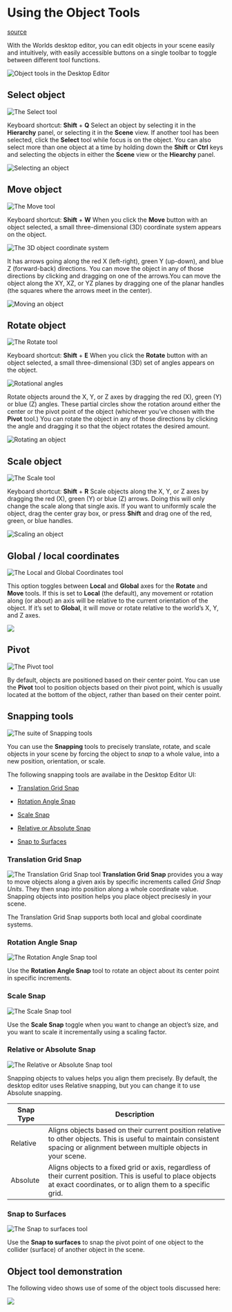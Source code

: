 # Using the Object Tools

[source](https://developers.meta.com/horizon-worlds/learn/documentation/desktop-editor/objects/object-manipulation)

With the Worlds desktop editor, you can edit objects in your scene easily and intuitively, with easily accessible buttons on a single toolbar to toggle between different tool functions.

![Object tools in the Desktop Editor](https://scontent.flba1-1.fna.fbcdn.net/v/t39.2365-6/506484005_739727315231889_435453471259630208_n.png?_nc_cat=107&ccb=1-7&_nc_sid=e280be&_nc_ohc=w5rWnNX97T8Q7kNvwE_6XIQ&_nc_oc=AdlfpYc2J6yT7_DNOGOPkthadDMYM61pvSl0Pjo-zE1WZJmZgYvrfqEhhGQy0FlkLPE&_nc_zt=14&_nc_ht=scontent.flba1-1.fna&_nc_gid=ZPfAoakSQKxzlZKaMr-2ug&oh=00_AfT0kzN0IuU1qjBiajGFGnXVcOVJ1LVblShn-sLOkPEgVA&oe=689B91DE)

## Select object

![The Select tool](https://scontent.flba1-1.fna.fbcdn.net/v/t39.2365-6/483681928_672113471993274_2926194712437271083_n.png?_nc_cat=103&ccb=1-7&_nc_sid=e280be&_nc_ohc=KK-Y4aaYKeUQ7kNvwFlX4Gu&_nc_oc=AdllOPzmcPrJ6f5K1J4ZqZAA0hQN1svTuC044lqcVbfeh8Kh2EcfDbbLbIcs_MoxjTw&_nc_zt=14&_nc_ht=scontent.flba1-1.fna&_nc_gid=ZPfAoakSQKxzlZKaMr-2ug&oh=00_AfQ-LwB-tfOB-9Pzm-ieSKUPqAdOa4k7agYOfGiIJ_NrWQ&oe=689BAF17)

Keyboard shortcut: **Shift** \+ **Q** Select an object by selecting it in the **Hierarchy** panel, or selecting it in the **Scene** view. If another tool has been selected, click the **Select** tool while focus is on the object. You can also select more than one object at a time by holding down the **Shift** or **Ctrl** keys and selecting the objects in either the **Scene** view or the **Hiearchy** panel.

![Selecting an object](https://scontent.flba1-1.fna.fbcdn.net/v/t39.2365-6/452816722_512524734618816_171440519835222012_n.png?_nc_cat=103&ccb=1-7&_nc_sid=e280be&_nc_ohc=Pu6RC_n-3loQ7kNvwF6Pn3a&_nc_oc=AdkH_MWwKed-EnhGV1GantYlluGwapd37s6oVWjJab8EQnSQQSYwYbpV-3pHtuisASY&_nc_zt=14&_nc_ht=scontent.flba1-1.fna&_nc_gid=ZPfAoakSQKxzlZKaMr-2ug&oh=00_AfQ-ElUrVOsLyKSoOBOs2--wPtVS82HZN8S1QurhIBGxEg&oe=689BA350)

## Move object

![The Move tool](https://scontent.flba1-1.fna.fbcdn.net/v/t39.2365-6/506223332_739727318565222_6106341238701362507_n.png?_nc_cat=103&ccb=1-7&_nc_sid=e280be&_nc_ohc=HcI-Shqw4TEQ7kNvwHCk9ao&_nc_oc=Adm5_WDKNqiYNLjDfD3LRlZV98T9mJdA9GTUI2XQpLJK2f00XRylaIuFgXP-23lZg5w&_nc_zt=14&_nc_ht=scontent.flba1-1.fna&_nc_gid=ZPfAoakSQKxzlZKaMr-2ug&oh=00_AfRybtI4B12IDjyPqnspYYj_AHbhJ-XWKbzDKI2-N7D34w&oe=689BA0AE)

Keyboard shortcut: **Shift** \+ **W** When you click the **Move** button with an object selected, a small three-dimensional (3D) coordinate system appears on the object.

![The 3D object coordinate system](https://scontent.flba1-1.fna.fbcdn.net/v/t39.2365-6/506351661_739727308565223_3601343526414039856_n.png?_nc_cat=109&ccb=1-7&_nc_sid=e280be&_nc_ohc=DkJqjKx2c1IQ7kNvwFdwD-E&_nc_oc=Adk-kpCHMVMTGc-6NDqKmYrPhdao4VflbyL9AjNcYwuPM0m4AlHQBNZZJk2KApCp7GU&_nc_zt=14&_nc_ht=scontent.flba1-1.fna&_nc_gid=ZPfAoakSQKxzlZKaMr-2ug&oh=00_AfTEQ_dgwWtLb6-te1DT7nanVWd-CXy9mWQoYg6c0Neo9g&oe=689B93E4)

It has arrows going along the red X (left-right), green Y (up-down), and blue Z (forward-back) directions. You can move the object in any of those directions by clicking and dragging on one of the arrows.You can move the object along the XY, XZ, or YZ planes by dragging one of the planar handles (the squares where the arrows meet in the center).

![Moving an object](https://scontent.flba1-1.fna.fbcdn.net/v/t39.2365-6/453001218_512524691285487_6705275935354642462_n.png?_nc_cat=104&ccb=1-7&_nc_sid=e280be&_nc_ohc=wNyCBFL8Fq8Q7kNvwGU8Txc&_nc_oc=Admq-u0tOzBrmV6aoaMUYUJDqgzU4eMqMRwWB1DGxsZvdT5orb6bBg2G3Q5u4dMeznw&_nc_zt=14&_nc_ht=scontent.flba1-1.fna&_nc_gid=ZPfAoakSQKxzlZKaMr-2ug&oh=00_AfQig__oDJTNHMtUpwuaFeB4-i3JloHeYhkhOzRcTZ4q-w&oe=689B8EDA)

## Rotate object

![The Rotate tool](https://scontent.flba1-1.fna.fbcdn.net/v/t39.2365-6/483831424_672113465326608_6267010467848950135_n.png?_nc_cat=101&ccb=1-7&_nc_sid=e280be&_nc_ohc=lmGgmrDyxDsQ7kNvwHOiwh9&_nc_oc=AdkCGXpOIoxl2ueRkbNNPmowoTVkizmcMnJyoKUkyQqjc-9PfFjSo2veIOjwazbIVO0&_nc_zt=14&_nc_ht=scontent.flba1-1.fna&_nc_gid=ZPfAoakSQKxzlZKaMr-2ug&oh=00_AfSUF6ZznOAIevojC6mBv8WGX6h7KgCfL8zW-SEuY9Xf7w&oe=689B85F2)

Keyboard shortcut: **Shift** \+ **E** When you click the **Rotate** button with an object selected, a small three-dimensional (3D) set of angles appears on the object.

![Rotational angles](https://scontent.flba1-1.fna.fbcdn.net/v/t39.2365-6/506330229_739727311898556_6957262673809842414_n.png?_nc_cat=100&ccb=1-7&_nc_sid=e280be&_nc_ohc=N35m5-jxIi8Q7kNvwFxBSxZ&_nc_oc=AdlN40NCdkSD0MGNu6vkma8TNz5uhNuFfZdyxomZZkFRPQYAAkDOnzaMO5gsx6mQ-uI&_nc_zt=14&_nc_ht=scontent.flba1-1.fna&_nc_gid=ZPfAoakSQKxzlZKaMr-2ug&oh=00_AfTL8d6kAIdbytLLMl2S-h9fR24ACRBN4yYXR6nYVvXzEw&oe=689BA694)

Rotate objects around the X, Y, or Z axes by dragging the red (X), green (Y) or blue (Z) angles. These partial circles show the rotation around either the center or the pivot point of the object (whichever you’ve chosen with the **Pivot** tool.) You can rotate the object in any of those directions by clicking the angle and dragging it so that the object rotates the desired amount.

![Rotating an object](https://scontent.flba1-1.fna.fbcdn.net/v/t39.2365-6/452977393_512524697952153_1776562809217327607_n.png?_nc_cat=110&ccb=1-7&_nc_sid=e280be&_nc_ohc=Xjr5afdsI0QQ7kNvwHyZZH1&_nc_oc=AdkPj-oc7Kc8FwvV-CAX3Hs_rDDlqZUU5IPjTvt2AYAxeuWqzyN-tJmGQ2Pj3ODQFrA&_nc_zt=14&_nc_ht=scontent.flba1-1.fna&_nc_gid=ZPfAoakSQKxzlZKaMr-2ug&oh=00_AfSs-HKFhM0sElyPHTxnRDx8Esa-quvTgBksup7OVsPZOA&oe=689BB08B)

## Scale object

![The Scale tool](https://scontent.flba1-1.fna.fbcdn.net/v/t39.2365-6/483767042_672113468659941_649638574019667045_n.png?_nc_cat=105&ccb=1-7&_nc_sid=e280be&_nc_ohc=8JJ7JqcbGo4Q7kNvwG2aohr&_nc_oc=AdlS1PxlytOLnFjF6E_Xb_UPGN9z3X7Aj-_RH-IADCv_vYsO9gUORO0T_pP5GrV85n0&_nc_zt=14&_nc_ht=scontent.flba1-1.fna&_nc_gid=ZPfAoakSQKxzlZKaMr-2ug&oh=00_AfROiIiCggIBQvbIydIB8xtzI1r7iKKUqJAmJnTwyd9Zjg&oe=689B9C98)

Keyboard shortcut: **Shift** \+ **R** Scale objects along the X, Y, or Z axes by dragging the red (X), green (Y) or blue (Z) arrows. Doing this will only change the scale along that single axis. If you want to uniformly scale the object, drag the center gray box, or press **Shift** and drag one of the red, green, or blue handles.

![Scaling an object](https://scontent.flba1-1.fna.fbcdn.net/v/t39.2365-6/452882502_512524704618819_4306826134347465696_n.png?_nc_cat=103&ccb=1-7&_nc_sid=e280be&_nc_ohc=0ocsrlXl5iQQ7kNvwFtOj1C&_nc_oc=AdljHNmP64SV3tF0ufocoNb3S_RkgCNTyS1fUG9-n7AjyRg0hAxLGknNi8UtretiKjI&_nc_zt=14&_nc_ht=scontent.flba1-1.fna&_nc_gid=ZPfAoakSQKxzlZKaMr-2ug&oh=00_AfTtEsWJxhKLpC28CBSfD9kcMH8b5Qgc1S4TlQ40sR59Yg&oe=689B9DF9)

## Global / local coordinates

![The Local and Global Coordinates tool](https://scontent.flba1-1.fna.fbcdn.net/v/t39.2365-6/476017273_645227211348567_7028385613716749596_n.png?_nc_cat=107&ccb=1-7&_nc_sid=e280be&_nc_ohc=Z9Y-6HSmbBYQ7kNvwH5K4EI&_nc_oc=AdkWtDn1Kp8xgV7DQpXaby9GS_NeOq_DAZQQmeT8jSE4O4QdOE3IFuYEf-NOkNqY8WQ&_nc_zt=14&_nc_ht=scontent.flba1-1.fna&_nc_gid=ZPfAoakSQKxzlZKaMr-2ug&oh=00_AfSBEzBhsjv3UOSSCobn5-BVaRLoYsttfDzzQeYaEasPYA&oe=689BA26A)

This option toggles between **Local** and **Global** axes for the **Rotate** and **Move** tools. If this is set to **Local** (the default), any movement or rotation along (or about) an axis will be relative to the current orientation of the object. If it’s set to **Global**, it will move or rotate relative to the world’s X, Y, and Z axes.

![](https://scontent.oculuscdn.com/v/t64.5771-25/38982716_1322793558690369_7686788648962514108_n.png?_nc_cat=109&ccb=1-7&_nc_sid=e280be&_nc_ohc=VQMnxY2mQYYQ7kNvwF1JSqP&_nc_oc=Adme1szzbMsaDzS4mnmV5GGPHnBs77NShYHB9EBx9Zj1hVkSShc0D4wIJtJwKcLlJRk&_nc_zt=3&_nc_ht=scontent.oculuscdn.com&oh=00_AfQLzrgTlfe9L0EGZGOrxq_F5OTyI8k1P7cemz-jKTf6cQ&oe=689B9907)

## Pivot

![The Pivot tool](https://scontent.flba1-1.fna.fbcdn.net/v/t39.2365-6/475330529_641654821705806_7637903699027620163_n.png?_nc_cat=107&ccb=1-7&_nc_sid=e280be&_nc_ohc=QBFYcq0Z-8YQ7kNvwHysJzr&_nc_oc=Adl-OtwqzBUICQBY5OPqvYG3o_0LvXJFSy8g5Jdv1SrCGHgLiBN2bN-UISh97BYq_w8&_nc_zt=14&_nc_ht=scontent.flba1-1.fna&_nc_gid=ZPfAoakSQKxzlZKaMr-2ug&oh=00_AfTVyBAZLqVfqEMh_cG8vlvAuSXKX9IH8ftX_i9ExHFnJA&oe=689BA34E)

By default, objects are positioned based on their center point. You can use the **Pivot** tool to position objects based on their pivot point, which is usually located at the bottom of the object, rather than based on their center point.

## Snapping tools

![The suite of Snapping tools](https://scontent.flba1-1.fna.fbcdn.net/v/t39.2365-6/475098719_641654771705811_5416035882102001496_n.png?_nc_cat=106&ccb=1-7&_nc_sid=e280be&_nc_ohc=WqwGCEjL8kMQ7kNvwGQVz16&_nc_oc=AdkFWox3wvGlUSUXq_FN-VgFvWytIXJgDCKvEBJozsONUQyUfu895hEZ6eeaWxk1Nro&_nc_zt=14&_nc_ht=scontent.flba1-1.fna&_nc_gid=ZPfAoakSQKxzlZKaMr-2ug&oh=00_AfRKfFsQwv_5CE0FBILsWYSoEVcVjzOKEjb1irEw7Pg0Qw&oe=689BA2D8)

You can use the **Snapping** tools to precisely translate, rotate, and scale objects in your scene by forcing the object to *snap* to a whole value, into a new position, orientation, or scale.

The following snapping tools are availabe in the Desktop Editor UI:

*   [Translation Grid Snap](#translation-grid-snap)

*   [Rotation Angle Snap](#rotation-angle-snap)

*   [Scale Snap](#scale-snap)

*   [Relative or Absolute Snap](#relative-or-absolute-snap)

*   [Snap to Surfaces](#snap-to-surfaces)

### Translation Grid Snap

![The Translation Grid Snap tool](https://scontent.flba1-1.fna.fbcdn.net/v/t39.2365-6/475055012_641654865039135_5589460192573784208_n.png?_nc_cat=102&ccb=1-7&_nc_sid=e280be&_nc_ohc=yrwiXxHb4UgQ7kNvwGBZEwt&_nc_oc=Adnrvrj2q2YPzQWWz3YmckLo0CqWS3CbSuCMzNpTVEqzJ1BXbtdXvKQYltD2qw8XFWE&_nc_zt=14&_nc_ht=scontent.flba1-1.fna&_nc_gid=ZPfAoakSQKxzlZKaMr-2ug&oh=00_AfRrIWVLICUIvY7N-DkG4izHZs8_5suORVWR_0aiAUVEtw&oe=689BBAD8) **Translation Grid Snap** provides you a way to move objects along a given axis by specific increments called *Grid Snap Units*. They then snap into position along a whole coordinate value. Snapping objects into position helps you place object precisesly in your scene.

The Translation Grid Snap supports both local and global coordinate systems.

### Rotation Angle Snap

![The Rotation Angle Snap tool](https://scontent.flba1-1.fna.fbcdn.net/v/t39.2365-6/475051369_641654845039137_4541661524071071907_n.png?_nc_cat=111&ccb=1-7&_nc_sid=e280be&_nc_ohc=jfqOh3rBPxYQ7kNvwGnZOeS&_nc_oc=AdnubAabZDWqJz91jFe_NeqNA1dbGmPuI352fb2eMbXNatjdzE58xzr5hDIlenHiPA0&_nc_zt=14&_nc_ht=scontent.flba1-1.fna&_nc_gid=ZPfAoakSQKxzlZKaMr-2ug&oh=00_AfQc2tkKJBO3FKZphB7tnQFTMeL4MTwMZ7giswMzosIGZg&oe=689BAE47)

Use the **Rotation Angle Snap** tool to rotate an object about its center point in specific increments.

### Scale Snap

![The Scale Snap tool](https://scontent.flba1-1.fna.fbcdn.net/v/t39.2365-6/475766125_641654828372472_6757575579395757826_n.png?_nc_cat=110&ccb=1-7&_nc_sid=e280be&_nc_ohc=rsfrN9vSoXMQ7kNvwGl5XiT&_nc_oc=AdkbbnyM57U9GOvizEMAMnYRB7McxEU1yN3xx0LBtXmVrk_IO0dyKEZn065VC15BZLQ&_nc_zt=14&_nc_ht=scontent.flba1-1.fna&_nc_gid=ZPfAoakSQKxzlZKaMr-2ug&oh=00_AfThry-La3tvGCMyhO0jwJbZmsQS2iLUal8n5cRGA5M5kA&oe=689BADB0)

Use the **Scale Snap** toggle when you want to change an object’s size, and you want to scale it incrementally using a scaling factor.

### Relative or Absolute Snap

![The Relative or Absolute Snap tool](https://scontent.flba1-1.fna.fbcdn.net/v/t39.2365-6/475096644_641654831705805_4094001368860514837_n.png?_nc_cat=103&ccb=1-7&_nc_sid=e280be&_nc_ohc=WRwzGo4u6l0Q7kNvwGWahaQ&_nc_oc=Adm4TGKtdyd4-I6Rca-ZQ76eLu9x2zIrCuF56YRJvztPzLJSAO-8xJCrpsCARAKp_yg&_nc_zt=14&_nc_ht=scontent.flba1-1.fna&_nc_gid=ZPfAoakSQKxzlZKaMr-2ug&oh=00_AfSXWg6s8xUhBUrhXj_qhNK6FBW1FrcBGE-QjcPfS-aSrw&oe=689BB7D7)

Snapping objects to values helps you align them precisely. By default, the desktop editor uses Relative snapping, but you can change it to use Absolute snapping.

| Snap Type | Description |
| --- | --- |
| Relative | Aligns objects based on their current position relative to other objects. This is useful to maintain consistent spacing or alignment between multiple objects in your scene. |
| Absolute | Aligns objects to a fixed grid or axis, regardless of their current position. This is useful to place objects at exact coordinates, or to align them to a specific grid. |

### Snap to Surfaces

![The Snap to surfaces tool](https://scontent.flba1-1.fna.fbcdn.net/v/t39.2365-6/474919481_641654825039139_6959945064584491108_n.png?_nc_cat=103&ccb=1-7&_nc_sid=e280be&_nc_ohc=s_fU9Ue3y98Q7kNvwGA_r9s&_nc_oc=Adm5iQJv7ljavibuTZYt5AY1v_RujwpMcFDC5Runz7IdrERyDW7XIi5W50nLM3aLIDA&_nc_zt=14&_nc_ht=scontent.flba1-1.fna&_nc_gid=ZPfAoakSQKxzlZKaMr-2ug&oh=00_AfR9lGmgBYcm5HuzPxkNOd96vozC93PMvippJsmcj42tIQ&oe=689B87D9)

Use the **Snap to surfaces** to snap the pivot point of one object to the collider (surface) of another object in the scene.

## Object tool demonstration

The following video shows use of some of the object tools discussed here:

 

 

 

 

 

 

 

 

 

 

 

 

 

 

 

 

 

 

 

 

 

 

 

 

 

 

 

 

 

 

 

 

 

 

 

 

 

 

 

 

 

 

 

 

 

 

 

 

 

![](https://scontent.xx.fbcdn.net/hads-ak-prn2/1487645_6012475414660_1439393861_n.png)
